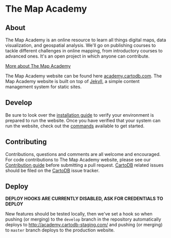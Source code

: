 # The Map Academy

## About

The Map Academy is an online resource to learn all things digital maps, data visualization, and geospatial analysis. We'll go on publishing courses to tackle different challenges in online mapping, from introductory courses to advanced ones. It's an open project in which anyone can contribute.

[More about The Map Academy](http://academy.cartodb.com/about/)

The Map Academy website can be found here [academy.cartodb.com](http://academy.cartodb.com/). The Map Academy website is built on top of [Jekyll](http://jekyllrb.com/), a simple content management system for static sites.


## Develop

Be sure to look over the [installation guide](INSTALL.md) to verify your environment is prepared to run the website. Once you have verified that your system can run the website, check out the [commands](COMMANDS.md) available to get started.


## Contributing

Contributions, questions and comments are all welcome and encouraged. For code contributions to The Map Academy website, please see our [Contribution guide](CONTRIBUTING.md) before submitting a pull request. [CartoDB](https://cartodb.com/) related issues should be filed on the [CartoDB](https://github.com/CartoDB/cartodb) issue tracker.


## Deploy

**DEPLOY HOOKS ARE CURRENTLY DISABLED, ASK FOR CREDENTIALS TO DEPLOY**

New features should be tested locally, then we've set a hook so when pushing (or merging) to the `develop` branch in the repository automatically deploys to http://academy.cartodb-staging.com/ and pushing (or merging) to `master` branch deploys to the production website.
